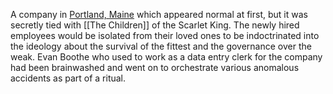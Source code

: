 A company in [Portland, Maine](https://scp-db.fandom.com/wiki/Portland,_Maine "w:c:scp-db:Portland, Maine") which appeared normal at first, but it was secretly tied with [[The Children]] of the Scarlet King. The newly hired employees would be isolated from their loved ones to be indoctrinated into the ideology about the survival of the fittest and the governance over the weak. Evan Boothe who used to work as a data entry clerk for the company had been brainwashed and went on to orchestrate various anomalous accidents as part of a ritual.
